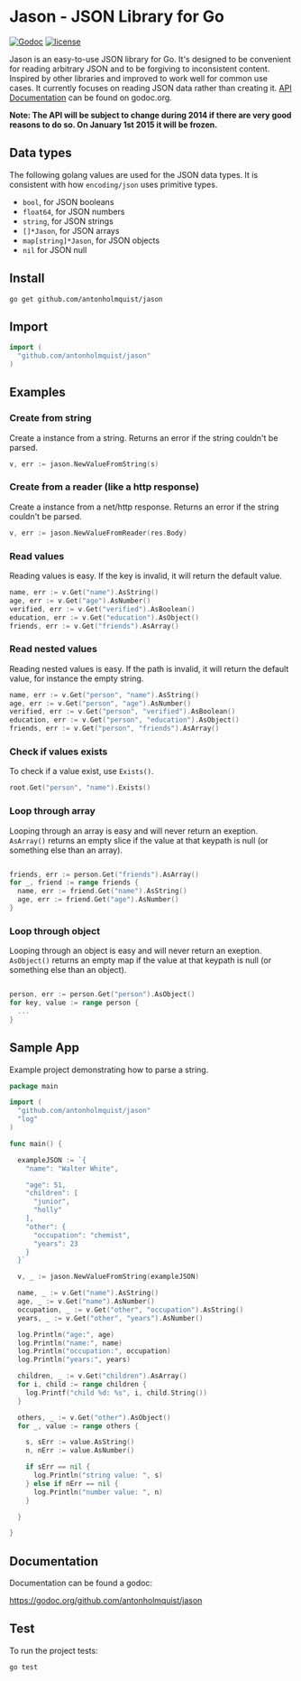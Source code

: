 # Jason - JSON Library for Go

[![Godoc](http://img.shields.io/badge/godoc-reference-blue.svg?style=flat)](https://godoc.org/github.com/antonholmquist/jason) [![license](http://img.shields.io/badge/license-MIT-red.svg?style=flat)](https://raw.githubusercontent.com/antonholmquist/jason/master/LICENSE)

Jason is an easy-to-use JSON library for Go. It's designed to be convenient for reading arbitrary JSON and to be forgiving to inconsistent content. Inspired by other libraries and improved to work well for common use cases. It currently focuses on reading JSON data rather than creating it. [API Documentation](http://godoc.org/github.com/antonholmquist/jason) can be found on godoc.org.

**Note: The API will be subject to change during 2014 if there are very good reasons to do so. On January 1st 2015 it will be frozen.**

## Data types

The following golang values are used for the JSON data types. It is consistent with how `encoding/json` uses primitive types.

- `bool`, for JSON booleans
- `float64`, for JSON numbers
- `string`, for JSON strings
- `[]*Jason`, for JSON arrays
- `map[string]*Jason`, for JSON objects
- `nil` for JSON null

## Install

```shell
go get github.com/antonholmquist/jason
```

## Import

```go
import (
  "github.com/antonholmquist/jason"
)
```

## Examples

### Create from string

Create a instance from a string. Returns an error if the string couldn't be parsed.

```go
v, err := jason.NewValueFromString(s)

```

### Create from a reader (like a http response)

Create a instance from a net/http response. Returns an error if the string couldn't be parsed.

```go
v, err := jason.NewValueFromReader(res.Body)

```

### Read values

Reading  values is easy. If the key is invalid, it will return the default value.

```go
name, err := v.Get("name").AsString()
age, err := v.Get("age").AsNumber()
verified, err := v.Get("verified").AsBoolean()
education, err := v.Get("education").AsObject()
friends, err := v.Get("friends").AsArray()

```

### Read nested values

Reading nested values is easy. If the path is invalid, it will return the default value, for instance the empty string.

```go
name, err := v.Get("person", "name").AsString()
age, err := v.Get("person", "age").AsNumber()
verified, err := v.Get("person", "verified").AsBoolean()
education, err := v.Get("person", "education").AsObject()
friends, err := v.Get("person", "friends").AsArray()

```

### Check if values exists

To check if a value exist, use `Exists()`.

```go
root.Get("person", "name").Exists()
```

### Loop through array

Looping through an array is easy and will never return an exeption. `AsArray()` returns an empty slice if the value at that keypath is null (or something else than an array).

```go

friends, err := person.Get("friends").AsArray()
for _, friend := range friends {
  name, err := friend.Get("name").AsString()
  age, err := friend.Get("age").AsNumber()
}
```

### Loop through object

Looping through an object is easy and will never return an exeption. `AsObject()` returns an empty map if the value at that keypath is null (or something else than an object).

```go

person, err := person.Get("person").AsObject()
for key, value := range person {
  ...
}
```


## Sample App

Example project demonstrating how to parse a string.

```go
package main

import (
  "github.com/antonholmquist/jason"
  "log"
)

func main() {

  exampleJSON := `{
    "name": "Walter White",

    "age": 51,
    "children": [
      "junior",
      "holly"
    ],
    "other": {
      "occupation": "chemist",
      "years": 23
    }
  }`

  v, _ := jason.NewValueFromString(exampleJSON)

  name, _ := v.Get("name").AsString()
  age, _ := v.Get("name").AsNumber()
  occupation, _ := v.Get("other", "occupation").AsString()
  years, _ := v.Get("other", "years").AsNumber()

  log.Println("age:", age)
  log.Println("name:", name)
  log.Println("occupation:", occupation)
  log.Println("years:", years)

  children, _ := v.Get("children").AsArray()
  for i, child := range children {
    log.Printf("child %d: %s", i, child.String())
  }

  others, _ := v.Get("other").AsObject()
  for _, value := range others {

    s, sErr := value.AsString()
    n, nErr := value.AsNumber()

    if sErr == nil {
      log.Println("string value: ", s)
    } else if nErr == nil {
      log.Println("number value: ", n)
    }

  }

}


```

## Documentation

Documentation can be found a godoc:

https://godoc.org/github.com/antonholmquist/jason


## Test
To run the project tests:

```shell
go test
```
